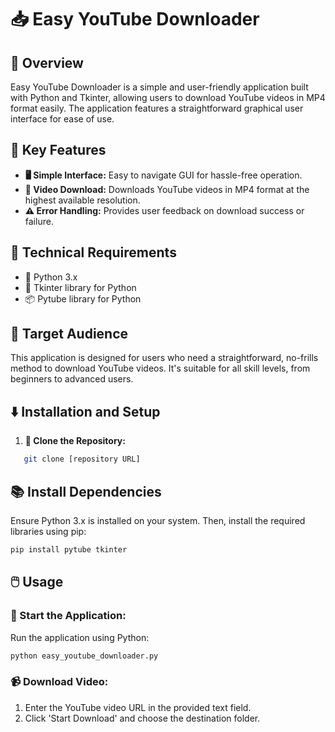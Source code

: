 # 📥 Easy YouTube Downloader

## 🌟 Overview
Easy YouTube Downloader is a simple and user-friendly application built with Python and Tkinter, allowing users to download YouTube videos in MP4 format easily. The application features a straightforward graphical user interface for ease of use.

## 🚀 Key Features
- **🖥️ Simple Interface:** Easy to navigate GUI for hassle-free operation.
- **🎥 Video Download:** Downloads YouTube videos in MP4 format at the highest available resolution.
- **⚠️ Error Handling:** Provides user feedback on download success or failure.

## 🔧 Technical Requirements
- 🐍 Python 3.x
- 🧩 Tkinter library for Python
- 📦 Pytube library for Python

## 👥 Target Audience
This application is designed for users who need a straightforward, no-frills method to download YouTube videos. It's suitable for all skill levels, from beginners to advanced users.

## ⬇️ Installation and Setup
1. **🔗 Clone the Repository:**
```bash
   git clone [repository URL]
 ```

 ## 📚 Install Dependencies
Ensure Python 3.x is installed on your system. Then, install the required libraries using pip:
```bash
pip install pytube tkinter
```

## 🖱️ Usage
### 🚀 Start the Application:
Run the application using Python:
```bash
python easy_youtube_downloader.py
```

### 📹 Download Video:
1. Enter the YouTube video URL in the provided text field.
2. Click 'Start Download' and choose the destination folder.

